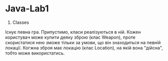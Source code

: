 # Java-Lab1
1. Classes

Існує певна гра. Припустимо, класи реалізуються в ній. Кожен користувач може купити деяку зброю (клас Weapon), проте скористатися нею зможе тільки за умови,
що він знаходиться на певній локації. Когжна зброя має локацію (клас Location), на якій вона "дійсна", тобто може використатись. 

